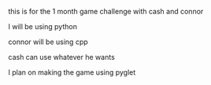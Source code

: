 this is for the 1 month game challenge with cash and connor 

I will be using python 

connor will be using cpp 

cash can use whatever he wants 

I plan on making the game using pyglet
